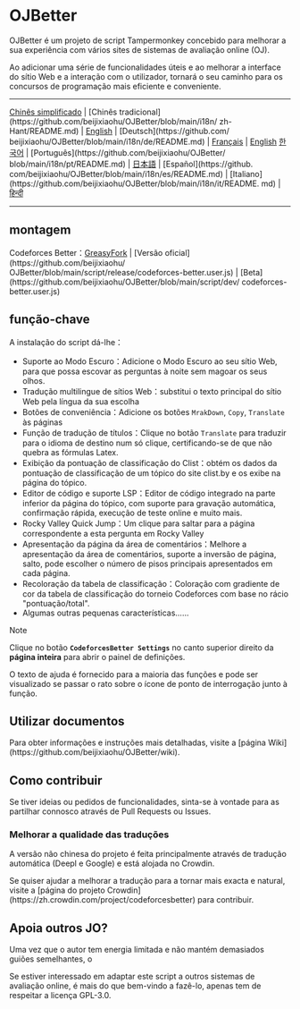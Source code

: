 # OJBetter

OJBetter é um projeto de script Tampermonkey concebido para melhorar a sua experiência com vários sites de sistemas de avaliação online (OJ).

Ao adicionar uma série de funcionalidades úteis e ao melhorar a interface do sítio Web e a interação com o utilizador, tornará o seu caminho para os concursos de programação mais eficiente e conveniente.

***

[Chinês simplificado](https://github.com/beijixiaohu/OJBetter/blob/main/README.md) | [Chinês tradicional](https\://github.com/beijixiaohu/OJBetter/blob/main/i18n/ zh-Hant/README.md) | [English](https://github.com/beijixiaohu/OJBetter/blob/main/i18n/en/README.md) | [Deutsch](https\://github.com/ beijixiaohu/OJBetter/blob/main/i18n/de/README.md) | [Français](https://github.com/beijixiaohu/OJBetter/blob/main/i18n/fr/README.md) | [English](https://github.com/beijixiaohu/OJBetter/blob/main/i18n/fr/README.md) [한국어](https://github.com/beijixiaohu/OJBetter/blob/main/i18n/ko/README.md) | [Português](https\://github.com/beijixiaohu/OJBetter/ blob/main/i18n/pt/README.md) | [日本語](https://github.com/beijixiaohu/OJBetter/blob/main/i18n/ja/README.md) | [Español](https\://github. com/beijixiaohu/OJBetter/blob/main/i18n/es/README.md) | [Italiano](https\://github.com/beijixiaohu/OJBetter/blob/main/i18n/it/README. md) | [हिन्दी](https://github.com/beijixiaohu/OJBetter/blob/main/i18n/hi/README.md)

***

## montagem

Codeforces Better：[GreasyFork](https://greasyfork.org/zh-CN/scripts/465777-codeforces-better) | [Versão oficial](https\://github.com/beijixiaohu/ OJBetter/blob/main/script/release/codeforces-better.user.js) | [Beta](https\://github.com/beijixiaohu/OJBetter/blob/main/script/dev/ codeforces-better.user.js)

## função-chave

A instalação do script dá-lhe：

- Suporte ao Modo Escuro：Adicione o Modo Escuro ao seu sítio Web, para que possa escovar as perguntas à noite sem magoar os seus olhos.
- Tradução multilingue de sítios Web：substitui o texto principal do sítio Web pela língua da sua escolha
- Botões de conveniência：Adicione os botões `MrakDown`, `Copy`, `Translate` às páginas
- Função de tradução de títulos：Clique no botão `Translate` para traduzir para o idioma de destino num só clique, certificando-se de que não quebra as fórmulas Latex.
- Exibição da pontuação de classificação do Clist：obtém os dados da pontuação de classificação de um tópico do site clist.by e os exibe na página do tópico.
- Editor de código e suporte LSP：Editor de código integrado na parte inferior da página do tópico, com suporte para gravação automática, confirmação rápida, execução de teste online e muito mais.
- Rocky Valley Quick Jump：Um clique para saltar para a página correspondente a esta pergunta em Rocky Valley
- Apresentação da página da área de comentários：Melhore a apresentação da área de comentários, suporte a inversão de página, salto, pode escolher o número de pisos principais apresentados em cada página.
- Recoloração da tabela de classificação：Coloração com gradiente de cor da tabela de classificação do torneio Codeforces com base no rácio "pontuação/total".
- Algumas outras pequenas características……

> [!NOTE]
>
> Clique no botão **`CodeforcesBetter Settings`** no canto superior direito da **página inteira** para abrir o painel de definições.
>
> O texto de ajuda é fornecido para a maioria das funções e pode ser visualizado se passar o rato sobre o ícone de ponto de interrogação junto à função.

## Utilizar documentos

Para obter informações e instruções mais detalhadas, visite a [página Wiki] (https\://github.com/beijixiaohu/OJBetter/wiki).

## Como contribuir

Se tiver ideias ou pedidos de funcionalidades, sinta-se à vontade para as partilhar connosco através de Pull Requests ou Issues.

### Melhorar a qualidade das traduções

A versão não chinesa do projeto é feita principalmente através de tradução automática (Deepl e Google) e está alojada no Crowdin.

Se quiser ajudar a melhorar a tradução para a tornar mais exacta e natural, visite a [página do projeto Crowdin] (https\://zh.crowdin.com/project/codeforcesbetter) para contribuir.

## Apoia outros JO?

Uma vez que o autor tem energia limitada e não mantém demasiados guiões semelhantes, o

Se estiver interessado em adaptar este script a outros sistemas de avaliação online, é mais do que bem-vindo a fazê-lo, apenas tem de respeitar a licença GPL-3.0.
